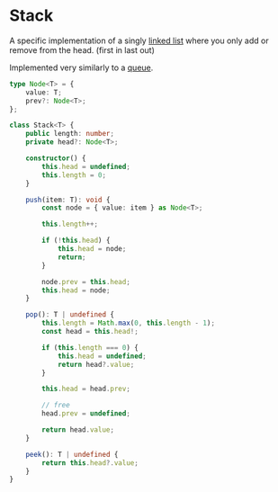 # Stack

A specific implementation of a singly [linked list](./linked-list.md) where you only add or remove from the head. (first in last out)

Implemented very similarly to a [queue](./queue.md).

```ts
type Node<T> = {
	value: T;
	prev?: Node<T>;
};

class Stack<T> {
	public length: number;
	private head?: Node<T>;

	constructor() {
		this.head = undefined;
		this.length = 0;
	}

	push(item: T): void {
		const node = { value: item } as Node<T>;

		this.length++;

		if (!this.head) {
			this.head = node;
			return;
		}

		node.prev = this.head;
		this.head = node;
	}

	pop(): T | undefined {
		this.length = Math.max(0, this.length - 1);
		const head = this.head!;

		if (this.length === 0) {
			this.head = undefined;
			return head?.value;
		}

		this.head = head.prev;

		// free
		head.prev = undefined;

		return head.value;
	}

	peek(): T | undefined {
		return this.head?.value;
	}
}
```
